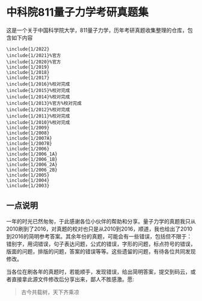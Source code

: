 # 中科院811量子力学考研真题集

这是一个关于中国科学院大学，811量子力学，历年考研真题收集整理的仓库，包含如下内容

```
\include{1/2022}
\include{1/2021}%官方
\include{1/2020}%官方
\include{1/2019}
\include{1/2018}
\include{1/2017}
\include{1/2016}%校对完成
\include{1/2015}%校对完成
\include{1/2014}%校对完成
\include{1/2013}%官方%校对完成
\include{1/2012}%校对完成
\include{1/2011}%校对完成
\include{1/2010}%校对完成
\include{1/2009}
\include{1/2008}
\include{1/2007A}
\include{1/2007B}
\include{1/2006}
\include{1/2006_1A}
\include{1/2006_1B}
\include{1/2006_2A}
\include{1/2006_2B}
\include{1/2005}
\include{1/2004}
\include{1/2003}
```



## 一点说明

一年的时光已然匆匆，于此感谢各位小伙伴的帮助和分享。量子力学的真题我只从2010刷到了2016，对真题的校对也只是从2010到2016，顺道，我也给出了2010到2016的简明参考答案。其余年份的真题，可能会有一些错误，包括但不限于：错别字，用词错误，句子表达问题，公式的错误，字形的问题，标点符号的错误，版面的问题，排版的问题，答案的错误等等。这些遗留的问题，有待各位共同发现修改。

当各位在刷各年的真题时，若能顺手，发现错误，给出简明答案，提交到码云，或者直接拿此源文件修改后分享出来，鄙人不胜感激。愿:

> 古今共载树，天下齐乘凉
